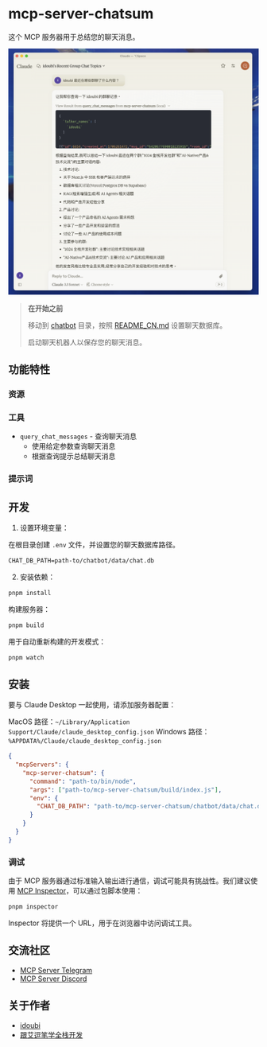 # mcp-server-chatsum

这个 MCP 服务器用于总结您的聊天消息。

![预览](./preview.png)

> **在开始之前**
>
> 移动到 [chatbot](./chatbot) 目录，按照 [README_CN.md](./chatbot/README_CN.md) 设置聊天数据库。
>
> 启动聊天机器人以保存您的聊天消息。

## 功能特性

### 资源

### 工具

- `query_chat_messages` - 查询聊天消息
  - 使用给定参数查询聊天消息
  - 根据查询提示总结聊天消息

### 提示词

## 开发

1. 设置环境变量：

在根目录创建 `.env` 文件，并设置您的聊天数据库路径。

```txt
CHAT_DB_PATH=path-to/chatbot/data/chat.db
```

2. 安装依赖：

```bash
pnpm install
```

构建服务器：

```bash
pnpm build
```

用于自动重新构建的开发模式：

```bash
pnpm watch
```

## 安装

要与 Claude Desktop 一起使用，请添加服务器配置：

MacOS 路径：`~/Library/Application Support/Claude/claude_desktop_config.json`
Windows 路径：`%APPDATA%/Claude/claude_desktop_config.json`

```json
{
  "mcpServers": {
    "mcp-server-chatsum": {
      "command": "path-to/bin/node",
      "args": ["path-to/mcp-server-chatsum/build/index.js"],
      "env": {
        "CHAT_DB_PATH": "path-to/mcp-server-chatsum/chatbot/data/chat.db"
      }
    }
  }
}
```

### 调试

由于 MCP 服务器通过标准输入输出进行通信，调试可能具有挑战性。我们建议使用 [MCP Inspector](https://github.com/modelcontextprotocol/inspector)，可以通过包脚本使用：

```bash
pnpm inspector
```

Inspector 将提供一个 URL，用于在浏览器中访问调试工具。

## 交流社区

- [MCP Server Telegram](https://t.me/+N0gv4O9SXio2YWU1)
- [MCP Server Discord](https://discord.gg/RsYPRrnyqg)

## 关于作者

- [idoubi](https://bento.me/idoubi)
- [跟艾逗笔学全栈开发](https://1024.pagen.io)
